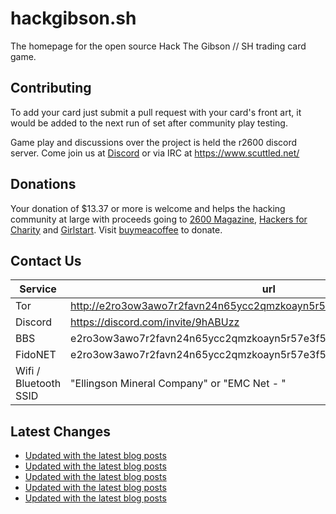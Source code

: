 # hackgibson.sh
The homepage for the open source Hack The Gibson // SH trading card game.


## Contributing

To add your card just submit a pull request with your card's front art, it would be added to the next run of set after community play testing.

Game play and discussions over the project is held the r2600 discord server. Come join us at [Discord](https://discord.com/invite/9hABUzz) or via IRC at https://www.scuttled.net/


## Donations

Your donation of $13.37 or more is welcome and helps the hacking community at large with proceeds going to [2600 Magazine](https://2600.com/), [Hackers for Charity](https://hackersforcharity.org) and [Girlstart](https://girlstart.org).  Visit [buymeacoffee](https://www.buymeacoffee.com/hackgibson.sh) to donate.


## Contact Us

Service | url
-|-
Tor | http://e2ro3ow3awo7r2favn24n65ycc2qmzkoayn5r57e3f56nvjwdcgg32ad.onion
Discord | https://discord.com/invite/9hABUzz
BBS | e2ro3ow3awo7r2favn24n65ycc2qmzkoayn5r57e3f56nvjwdcgg32ad.onion:23
FidoNET | e2ro3ow3awo7r2favn24n65ycc2qmzkoayn5r57e3f56nvjwdcgg32ad.onion:24554
Wifi / Bluetooth SSID | "Ellingson Mineral Company" or "EMC Net - <fidonet address>"

## Latest Changes
<!-- BLOG-POST-LIST:START -->
- [Updated with the latest blog posts](https://github.com/DFW2600/hackgibson.sh/commit/390ba4ffd61139f8943e9b7c03f2f505782466dc)
- [Updated with the latest blog posts](https://github.com/DFW2600/hackgibson.sh/commit/06e98e9a3eb7403b53fd15931fcfeb5d48dc7732)
- [Updated with the latest blog posts](https://github.com/DFW2600/hackgibson.sh/commit/af00e672c20bb9771ecba4d1fea92b9bbf2516ac)
- [Updated with the latest blog posts](https://github.com/DFW2600/hackgibson.sh/commit/8287fd6d3099f5f8920d18b29e96e733377b1be7)
- [Updated with the latest blog posts](https://github.com/DFW2600/hackgibson.sh/commit/8886291009b1388885fa45c7f815bfc40efb491c)
<!-- BLOG-POST-LIST:END -->
